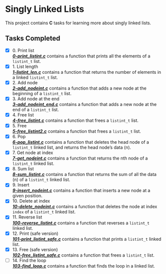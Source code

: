 # Singly Linked Lists

This project contains __C__ tasks for learning more about singly linked lists.

## Tasks Completed

+ [x] 0\. Print list<br/>_**[0-print_listint.c](0-print_listint.c)**_ contains a function that prints all the elements of a `listint_t` list.
+ [x] 1\. List length<br/>_**[1-listint_len.c](1-listint_len.c)**_ contains a function that returns the number of elements in a linked `listint_t` list.
+ [x] 2\. Add node<br/>_**[2-add_nodeint.c](2-add_nodeint.c)**_ contains a function that adds a new node at the beginning of a `listint_t` list.
+ [x] 3\. Add node at the end<br/>_**[3-add_nodeint_end.c](3-add_nodeint_end.c)**_ contains a function that adds a new node at the end of a `listint_t` list.
+ [x] 4\. Free list<br/>_**[4-free_listint.c](4-free_listint.c)**_ contains a function that frees a `listint_t` list.
+ [x] 5\. Free<br/>_**[5-free_listint2.c](5-free_listint2.c)**_ contains a function that frees a `listint_t` list.
+ [x] 6\. Pop<br/>_**[6-pop_listint.c](6-pop_listint.c)**_ contains a function that deletes the head node of a `listint_t` linked list, and returns the head node’s data (n).
+ [x] 7\. Get node at index<br/>_**[7-get_nodeint.c](7-get_nodeint.c)**_ contains a function that returns the nth node of a `listint_t` linked list.
+ [x] 8\. Sum list<br/>_**[8-sum_listint.c](8-sum_listint.c)**_ contains a function that returns the sum of all the data (n) of a `listint_t` linked list.
+ [x] 9\. Insert<br/>_**[9-insert_nodeint.c](9-insert_nodeint.c)**_ contains a function that inserts a new node at a given position.
+ [x] 10\. Delete at index<br/>_**[10-delete_nodeint.c](10-delete_nodeint.c)**_ contains a function that deletes the node at index `index` of a `listint_t` linked list.
+ [x] 11\. Reverse list<br/>_**[100-reverse_listint.c](100-reverse_listint.c)**_ contains a function that reverses a `listint_t` linked list.
+ [x] 12\. Print (safe version)<br/>_**[101-print_listint_safe.c](101-print_listint_safe.c)**_ contains a function that prints a `listint_t` linked list.
+ [x] 13\. Free (safe version)<br/>_**[102-free_listint_safe.c](102-free_listint_safe.c)**_ contains a function that frees a `listint_t` list.
+ [ ] 14\. Find the loop<br/>_**[103-find_loop.c](103-find_loop.c)**_ contains a function that finds the loop in a linked list.
